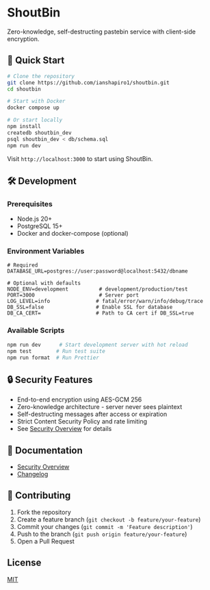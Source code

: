 # ShoutBin

Zero-knowledge, self-destructing pastebin service with client-side encryption.

## 🚀 Quick Start

```bash
# Clone the repository
git clone https://github.com/ianshapiro1/shoutbin.git
cd shoutbin

# Start with Docker
docker compose up

# Or start locally
npm install
createdb shoutbin_dev
psql shoutbin_dev < db/schema.sql
npm run dev
```

Visit `http://localhost:3000` to start using ShoutBin.

## 🛠 Development

### Prerequisites

- Node.js 20+
- PostgreSQL 15+
- Docker and docker-compose (optional)

### Environment Variables

```env
# Required
DATABASE_URL=postgres://user:password@localhost:5432/dbname

# Optional with defaults
NODE_ENV=development          # development/production/test
PORT=3000                     # Server port
LOG_LEVEL=info               # fatal/error/warn/info/debug/trace
DB_SSL=false                 # Enable SSL for database
DB_CA_CERT=                  # Path to CA cert if DB_SSL=true
```

### Available Scripts

```bash
npm run dev      # Start development server with hot reload
npm test        # Run test suite
npm run format  # Run Prettier
```

## 🔒 Security Features

- End-to-end encryption using AES-GCM 256
- Zero-knowledge architecture - server never sees plaintext
- Self-destructing messages after access or expiration
- Strict Content Security Policy and rate limiting
- See [Security Overview](docs/SECURITY.md) for details

## 📝 Documentation

- [Security Overview](docs/SECURITY.md)
- [Changelog](CHANGELOG.md)

## 🤝 Contributing

1. Fork the repository
2. Create a feature branch (`git checkout -b feature/your-feature`)
3. Commit your changes (`git commit -m 'Feature description'`)
4. Push to the branch (`git push origin feature/your-feature`)
5. Open a Pull Request

## License

[MIT](LICENSE)
